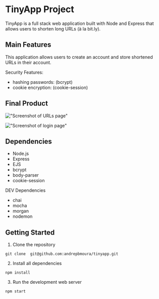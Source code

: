 # TinyApp Project

TinyApp is a full stack web application built with Node and Express that allows users to shorten long URLs (à la bit.ly).

## Main Features

This application allows users to create an account and store shortened URLs in their account.

Security Features:

- hashing passwords: (bcrypt)
- cookie encryption: (cookie-session)

## Final Product

!["Screenshot of URLs page"](https://user-images.githubusercontent.com/63623777/212494118-51c46c99-ef30-4106-bdf1-592acdcd6363.jpeg)



!["Screenshot of login page"](https://user-images.githubusercontent.com/63623777/212494010-954fa06f-4697-4f10-9205-a41d5a661470.jpeg)

## Dependencies

- Node.js
- Express
- EJS
- bcrypt
- body-parser
- cookie-session

DEV Dependencies

- chai
- mocha
- morgan
- nodemon

## Getting Started

1.  Clone the repository

```git clone  git@github.com:andrepbmoura/tinyapp.git```

2.  Install all dependencies

````npm install````

3.  Run the development web server 

```npm start```

